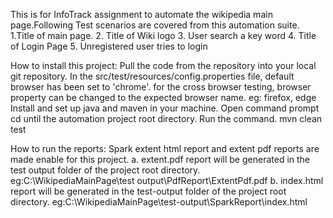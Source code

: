This is for InfoTrack assignment to automate the wikipedia main page.Following Test scenarios are covered from this automation suite.
1.Title of main page.
2. Title of Wiki logo
3. User search a key word
4. Title of Login Page
5. Unregistered user tries to login

How to install this project:
Pull the code from the repository into your local git repository.
In the src/test/resources/config.properties file, default browser has been set to 'chrome'. for the cross browser testing, browser property can be changed to the expected browser name. eg: firefox, edge
Install and set up java and maven in your machine.
Open command prompt
cd until the automation project root directory.
Run the command. mvn clean test

How to run the reports:
Spark extent html report and extent pdf reports are made enable for this project. 
  a. extent.pdf report will be generated in the test output folder of the project root directory. eg:C:\WikipediaMainPage\test output\PdfReport\ExtentPdf.pdf 
  b. index.html report will be generated in the test-output folder of the project root directory. eg:C:\WikipediaMainPage\test-output\SparkReport\index.html
